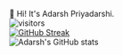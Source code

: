 👋 Hi! It's Adarsh Priyadarshi.
<br/>
![visitors](https://visitor-badge.laobi.icu/badge?page_id=adarshpriyadarshii.adarshpriyadarshii)
<br/>
[![GitHub Streak](http://github-readme-streak-stats.herokuapp.com?user=adarshpriyadarshii&theme=radical&hide_border=true&date_format=M%20j%5B%2C%20Y%5D)](https://git.io/streak-stats)
<br/>
![Adarsh's GitHub stats](https://github-readme-stats.vercel.app/api?username=adarshpriyadarshii&show_icons=true&theme=radical)
<br/>
